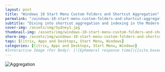 ```yaml
---
layout: post
title: "Windows 10 Start Menu Custom Folders and Shortcut Aggregation"
permalink: "/windows-10-start-menu-custom-folders-and-shortcut-aggregation/"
subtitle: "Diving into shortcut aggregation and indexing in the Modern Start Menu"
cover-img: /assets/img/Sydney1.jpg
thumbnail-img: /assets/img/windows-10-start-menu-custom-folders-and-shortcut-aggregation/FeaturedImageAggregation.png
share-img: /assets/img/windows-10-start-menu-custom-folders-and-shortcut-aggregation/FeaturedImageAggregation.png
tags: [Citrix, Apps and Desktops, Start Menu, Windows]
categories: [Citrix, Apps and Desktops, Start Menu, Windows]
#Interactive Image (For Body): [![Ephemeral response time]({{site.baseurl}}/assets/img/windows-10-start-menu-custom-folders-and-shortcut-aggregation/iometer_Eph_Response.png)]({{site.baseurl}}/assets/img/windows-10-start-menu-custom-folders-and-shortcut-aggregation/iometer_Eph_Response.png)
---
```


![Aggregation]({{site.baseurl}}/assets/img/windows-10-start-menu-custom-folders-and-shortcut-aggregation/FeaturedImageAggregation.png)
